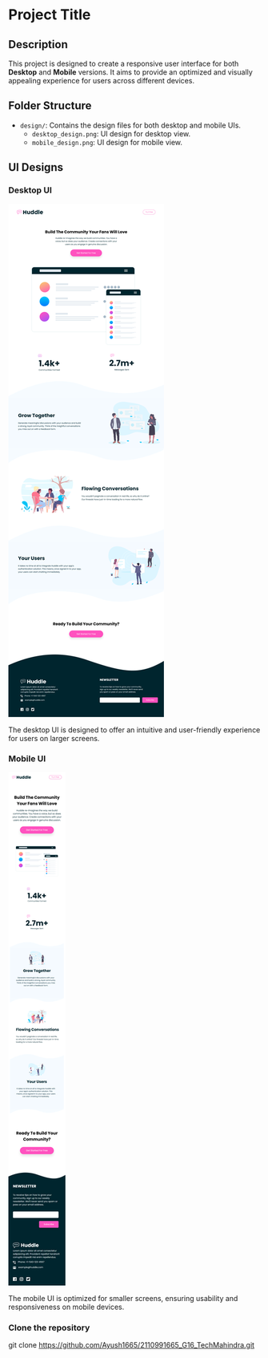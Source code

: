 # Project Title

## Description

This project is designed to create a responsive user interface for both **Desktop** and **Mobile** versions. It aims to provide an optimized and visually appealing experience for users across different devices.

## Folder Structure

- `design/`: Contains the design files for both desktop and mobile UIs.
  - `desktop_design.png`: UI design for desktop view.
  - `mobile_design.png`: UI design for mobile view.

## UI Designs

### Desktop UI

![Desktop UI](./design/desktop_design.png "Desktop UI design")

The desktop UI is designed to offer an intuitive and user-friendly experience for users on larger screens.

### Mobile UI

![Mobile UI](./design/mobile_design.png "Mobile UI design")

The mobile UI is optimized for smaller screens, ensuring usability and responsiveness on mobile devices.


### Clone the repository

git clone https://github.com/Ayush1665/2110991665_G16_TechMahindra.git
